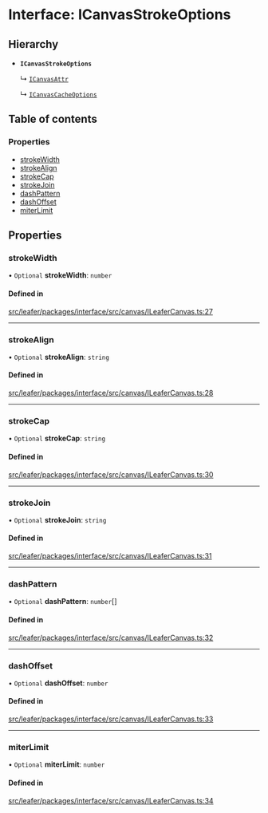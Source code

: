 # Interface: ICanvasStrokeOptions

## Hierarchy

- **`ICanvasStrokeOptions`**

  ↳ [`ICanvasAttr`](ICanvasAttr.md)

  ↳ [`ICanvasCacheOptions`](ICanvasCacheOptions.md)

## Table of contents

### Properties

- [strokeWidth](ICanvasStrokeOptions.md#strokewidth)
- [strokeAlign](ICanvasStrokeOptions.md#strokealign)
- [strokeCap](ICanvasStrokeOptions.md#strokecap)
- [strokeJoin](ICanvasStrokeOptions.md#strokejoin)
- [dashPattern](ICanvasStrokeOptions.md#dashpattern)
- [dashOffset](ICanvasStrokeOptions.md#dashoffset)
- [miterLimit](ICanvasStrokeOptions.md#miterlimit)

## Properties

### strokeWidth

• `Optional` **strokeWidth**: `number`

#### Defined in

[src/leafer/packages/interface/src/canvas/ILeaferCanvas.ts:27](https://github.com/leaferjs/leafer/blob/d3ec2c9bd49557a0d74aae684f8e3d3d557af194/packages/interface/src/canvas/ILeaferCanvas.ts#L27)

___

### strokeAlign

• `Optional` **strokeAlign**: `string`

#### Defined in

[src/leafer/packages/interface/src/canvas/ILeaferCanvas.ts:28](https://github.com/leaferjs/leafer/blob/d3ec2c9bd49557a0d74aae684f8e3d3d557af194/packages/interface/src/canvas/ILeaferCanvas.ts#L28)

___

### strokeCap

• `Optional` **strokeCap**: `string`

#### Defined in

[src/leafer/packages/interface/src/canvas/ILeaferCanvas.ts:30](https://github.com/leaferjs/leafer/blob/d3ec2c9bd49557a0d74aae684f8e3d3d557af194/packages/interface/src/canvas/ILeaferCanvas.ts#L30)

___

### strokeJoin

• `Optional` **strokeJoin**: `string`

#### Defined in

[src/leafer/packages/interface/src/canvas/ILeaferCanvas.ts:31](https://github.com/leaferjs/leafer/blob/d3ec2c9bd49557a0d74aae684f8e3d3d557af194/packages/interface/src/canvas/ILeaferCanvas.ts#L31)

___

### dashPattern

• `Optional` **dashPattern**: `number`[]

#### Defined in

[src/leafer/packages/interface/src/canvas/ILeaferCanvas.ts:32](https://github.com/leaferjs/leafer/blob/d3ec2c9bd49557a0d74aae684f8e3d3d557af194/packages/interface/src/canvas/ILeaferCanvas.ts#L32)

___

### dashOffset

• `Optional` **dashOffset**: `number`

#### Defined in

[src/leafer/packages/interface/src/canvas/ILeaferCanvas.ts:33](https://github.com/leaferjs/leafer/blob/d3ec2c9bd49557a0d74aae684f8e3d3d557af194/packages/interface/src/canvas/ILeaferCanvas.ts#L33)

___

### miterLimit

• `Optional` **miterLimit**: `number`

#### Defined in

[src/leafer/packages/interface/src/canvas/ILeaferCanvas.ts:34](https://github.com/leaferjs/leafer/blob/d3ec2c9bd49557a0d74aae684f8e3d3d557af194/packages/interface/src/canvas/ILeaferCanvas.ts#L34)
